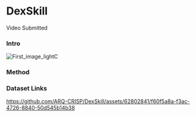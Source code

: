# DexSkill

Video Submitted

### Intro
![First_image_lightC](https://github.com/ARQ-CRISP/DexSkill/assets/62802841/fe441aaa-b638-4bbb-aa16-a87db6b6d2b3)

### Method

### Dataset Links



https://github.com/ARQ-CRISP/DexSkill/assets/62802841/f60f5a8a-f3ac-4726-8840-50d545b14b38


